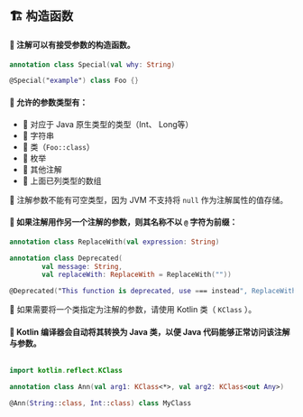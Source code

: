  
## 🏗️ 构造函数

#### 🧱 注解可以有接受参数的构造函数。

```kotlin
annotation class Special(val why: String)

@Special("example") class Foo {}
```

#### 🌟 允许的参数类型有：

* 🍎 对应于 Java 原生类型的类型（Int、 Long等）
* 🍐 字符串
* 🍊 类（`Foo::class`）
* 🍋 枚举
* 🍌 其他注解
* 🍉 上面已列类型的数组

🚀 注解参数不能有可空类型，因为 JVM 不支持将 `null` 作为注解属性的值存储。

#### 🌈 如果注解用作另一个注解的参数，则其名称不以 `@` 字符为前缀：

```kotlin
annotation class ReplaceWith(val expression: String)

annotation class Deprecated(
        val message: String,
        val replaceWith: ReplaceWith = ReplaceWith(""))

@Deprecated("This function is deprecated, use === instead", ReplaceWith("this === other"))
```

🔧 如果需要将一个类指定为注解的参数，请使用 Kotlin 类（ `KClass` ）。

#### 🚀 Kotlin 编译器会自动将其转换为 Java 类，以便 Java 代码能够正常访问该注解与参数。

```kotlin

import kotlin.reflect.KClass

annotation class Ann(val arg1: KClass<*>, val arg2: KClass<out Any>)

@Ann(String::class, Int::class) class MyClass
```